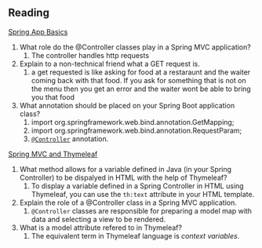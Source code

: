 ## Reading

[Spring App Basics](https://spring.io/guides/gs/serving-web-content/)

1.  What role do the @Controller classes play in a Spring MVC application?
	1.  The controller handles http requests
2.  Explain to a non-technical friend what a GET request is.
	1.  a get requested is like asking for food at a restaraunt and the waiter coming back with that food. If you ask for something that is not on the menu then you get an error and the waiter wont be able to bring you that food
3.  What annotation should be placed on your Spring Boot application class?
	1. import org.springframework.web.bind.annotation.GetMapping;
	2. import org.springframework.web.bind.annotation.RequestParam;
	3. [`@Controller`](http://docs.spring.io/spring/docs/current/javadoc-api/org/springframework/stereotype/Controller.html) annotation.

[Spring MVC and Thymeleaf](https://www.thymeleaf.org/doc/articles/springmvcaccessdata.html)

1.  What method allows for a variable defined in Java (in your Spring Controller) to be dispalyed in HTML with the help of Thymeleaf?
	1. To display a variable defined in a Spring Controller in HTML using Thymeleaf, you can use the `th:text` attribute in your HTML template.
2.  Explain the role of a @Controller class in a Spring MVC application.
	1. `@Controller` classes are responsible for preparing a model map with data and selecting a view to be rendered.
3.  What is a model attribute refered to in Thymeleaf?
	1. The equivalent term in Thymeleaf language is _context variables_.